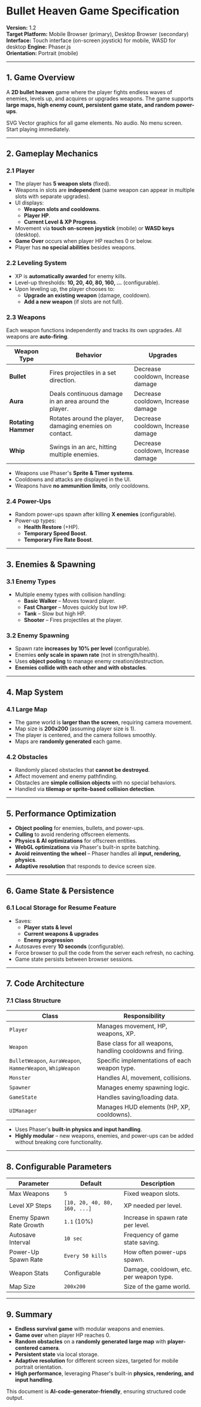 # Bullet Heaven Game Specification

**Version:** 1.2  
**Target Platform:** Mobile Browser (primary), Desktop Browser (secondary)
**Interface:** Touch interface (on-screen joystick) for mobile, WASD for desktop
**Engine:** Phaser.js  
**Orientation:** Portrait (mobile)

---

## 1. Game Overview  
A **2D bullet heaven** game where the player fights endless waves of enemies, levels up, and acquires or upgrades weapons. The game supports **large maps, high enemy count, persistent game state, and random power-ups**.  

SVG Vector graphics for all game elements. No audio.
No menu screen. Start playing immediately.

---

## 2. Gameplay Mechanics  

### 2.1 Player  
- The player has **5 weapon slots** (fixed).  
- Weapons in slots are **independent** (same weapon can appear in multiple slots with separate upgrades).  
- UI displays:  
  - **Weapon slots and cooldowns**.  
  - **Player HP**.  
  - **Current Level & XP Progress**.  
- Movement via **touch on-screen joystick** (mobile) or **WASD keys** (desktop).  
- **Game Over** occurs when player HP reaches 0 or below.
- Player has **no special abilities** besides weapons.

### 2.2 Leveling System  
- XP is **automatically awarded** for enemy kills.  
- Level-up thresholds: **10, 20, 40, 80, 160, ...** (configurable).  
- Upon leveling up, the player chooses to:  
  - **Upgrade an existing weapon** (damage, cooldown).  
  - **Add a new weapon** (if slots are not full).  

### 2.3 Weapons  
Each weapon functions independently and tracks its own upgrades. All weapons are **auto-firing**.

| Weapon Type      | Behavior | Upgrades |
|------------------|----------|----------|
| **Bullet**        | Fires projectiles in a set direction. | Decrease cooldown, Increase damage |
| **Aura**         | Deals continuous damage in an area around the player. | Decrease cooldown, Increase damage |
| **Rotating Hammer** | Rotates around the player, damaging enemies on contact. | Decrease cooldown, Increase damage |
| **Whip**         | Swings in an arc, hitting multiple enemies. | Decrease cooldown, Increase damage |

- Weapons use Phaser's **Sprite & Timer systems**.  
- Cooldowns and attacks are displayed in the UI.  
- Weapons have **no ammunition limits**, only cooldowns.

### 2.4 Power-Ups  
- Random power-ups spawn after killing **X enemies** (configurable).  
- Power-up types:  
  - **Health Restore** (+HP).  
  - **Temporary Speed Boost**.  
  - **Temporary Fire Rate Boost**.  

---

## 3. Enemies & Spawning  

### 3.1 Enemy Types  
- Multiple enemy types with collision handling:  
  - **Basic Walker** – Moves toward player.  
  - **Fast Charger** – Moves quickly but low HP.  
  - **Tank** – Slow but high HP.  
  - **Shooter** – Fires projectiles at the player.  

### 3.2 Enemy Spawning  
- Spawn rate **increases by 10% per level** (configurable).
- Enemies **only scale in spawn rate** (not in strength/health).
- Uses **object pooling** to manage enemy creation/destruction.  
- **Enemies collide with each other and with obstacles**.  

---

## 4. Map System  

### 4.1 Large Map  
- The game world is **larger than the screen**, requiring camera movement.
- Map size is **200x200** (assuming player size is 1).
- The player is centered, and the camera follows smoothly.
- Maps are **randomly generated** each game.

### 4.2 Obstacles  
- Randomly placed obstacles that **cannot be destroyed**.  
- Affect movement and enemy pathfinding.
- Obstacles are **simple collision objects** with no special behaviors.
- Handled via **tilemap or sprite-based collision detection**.  

---

## 5. Performance Optimization  
- **Object pooling** for enemies, bullets, and power-ups.  
- **Culling** to avoid rendering offscreen elements.  
- **Physics & AI optimizations** for offscreen entities.  
- **WebGL optimizations** via Phaser's built-in sprite batching.  
- **Avoid reinventing the wheel** – Phaser handles all **input, rendering, physics**.  
- **Adaptive resolution** that responds to device screen size.

---

## 6. Game State & Persistence  

### 6.1 Local Storage for Resume Feature  
- Saves:  
  - **Player stats & level**  
  - **Current weapons & upgrades**  
  - **Enemy progression**  
- Autosaves every **10 seconds** (configurable).  
- Force browser to pull the code from the server each refresh, no caching.
- Game state persists between browser sessions.

---

## 7. Code Architecture  

### 7.1 Class Structure  

| Class | Responsibility |
|-------|---------------|
| `Player` | Manages movement, HP, weapons, XP. |
| `Weapon` | Base class for all weapons, handling cooldowns and firing. |
| `BulletWeapon`, `AuraWeapon`, `HammerWeapon`, `WhipWeapon` | Specific implementations of each weapon type. |
| `Monster` | Handles AI, movement, collisions. |
| `Spawner` | Manages enemy spawning logic. |
| `GameState` | Handles saving/loading data. |
| `UIManager` | Manages HUD elements (HP, XP, cooldowns). |

- Uses Phaser's **built-in physics and input handling**.  
- **Highly modular** – new weapons, enemies, and power-ups can be added without breaking core functionality.  

---

## 8. Configurable Parameters  

| Parameter | Default | Description |
|-----------|---------|-------------|
| Max Weapons | `5` | Fixed weapon slots. |
| Level XP Steps | `[10, 20, 40, 80, 160, ...]` | XP needed per level. |
| Enemy Spawn Rate Growth | `1.1` (10%) | Increase in spawn rate per level. |
| Autosave Interval | `10 sec` | Frequency of game state saving. |
| Power-Up Spawn Rate | `Every 50 kills` | How often power-ups spawn. |
| Weapon Stats | Configurable | Damage, cooldown, etc. per weapon type. |
| Map Size | `200x200` | Size of the game world. |

---

## 9. Summary  
- **Endless survival game** with modular weapons and enemies.
- **Game over** when player HP reaches 0.
- **Random obstacles** on a **randomly generated large map** with **player-centered camera**.
- **Persistent state** via local storage.
- **Adaptive resolution** for different screen sizes, targeted for mobile portrait orientation.
- **High performance**, leveraging Phaser's built-in **physics, rendering, and input handling**.  

This document is **AI-code-generator-friendly**, ensuring structured code output.
